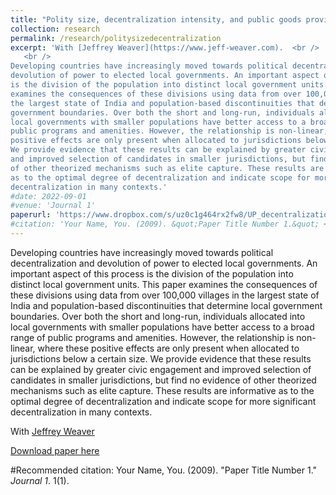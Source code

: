 ```yaml
---
title: "Polity size, decentralization intensity, and public goods provision: evidence from India"
collection: research
permalink: /research/politysizedecentralization
excerpt: 'With [Jeffrey Weaver](https://www.jeff-weaver.com).  <br />
   <br />
Developing countries have increasingly moved towards political decentralization and
devolution of power to elected local governments. An important aspect of this process
is the division of the population into distinct local government units. This paper
examines the consequences of these divisions using data from over 100,000 villages in
the largest state of India and population-based discontinuities that determine local
government boundaries. Over both the short and long-run, individuals allocated into
local governments with smaller populations have better access to a broad range of
public programs and amenities. However, the relationship is non-linear, where these
positive effects are only present when allocated to jurisdictions below a certain size.
We provide evidence that these results can be explained by greater civic engagement
and improved selection of candidates in smaller jurisdictions, but find no evidence
of other theorized mechanisms such as elite capture. These results are informative
as to the optimal degree of decentralization and indicate scope for more significant
decentralization in many contexts.'
#date: 2022-09-01
#venue: 'Journal 1'
paperurl: 'https://www.dropbox.com/s/uz0c1g464rx2fw8/UP_decentralization.pdf?dl=1'
#citation: 'Your Name, You. (2009). &quot;Paper Title Number 1.&quot; <i>Journal 1</i>. 1(1).'
---
```


Developing countries have increasingly moved towards political decentralization and
devolution of power to elected local governments. An important aspect of this process
is the division of the population into distinct local government units. This paper
examines the consequences of these divisions using data from over 100,000 villages in
the largest state of India and population-based discontinuities that determine local
government boundaries. Over both the short and long-run, individuals allocated into
local governments with smaller populations have better access to a broad range of
public programs and amenities. However, the relationship is non-linear, where these
positive effects are only present when allocated to jurisdictions below a certain size.
We provide evidence that these results can be explained by greater civic engagement
and improved selection of candidates in smaller jurisdictions, but find no evidence
of other theorized mechanisms such as elite capture. These results are informative
as to the optimal degree of decentralization and indicate scope for more significant
decentralization in many contexts.

With [Jeffrey Weaver](https://www.jeff-weaver.com)

[Download paper here](https://www.dropbox.com/s/uz0c1g464rx2fw8/UP_decentralization.pdf?dl=1)

#Recommended citation: Your Name, You. (2009). "Paper Title Number 1." <i>Journal 1</i>. 1(1).
